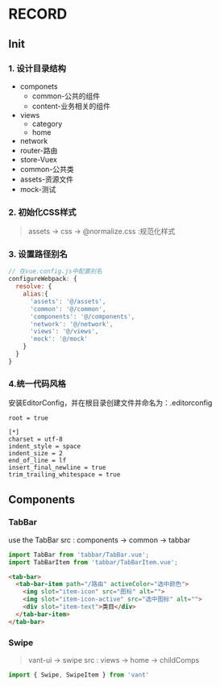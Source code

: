 # RECORD
## Init
### 1. 设计目录结构
+ componets
    + common-公共的组件
    + content-业务相关的组件
+ views
    + category
    + home
+ network
+ router-路由
+ store-Vuex
+ common-公共类
+ assets-资源文件
+ mock-测试

### 2. 初始化CSS样式
> assets -> css -> @normalize.css :规范化样式

### 3. 设置路径别名
```javascript
// 在vue.config.js中配置别名
configureWebpack: {
  resolve: {
    alias:{
      'assets': '@/assets',
      'common': '@/common',
      'components': '@/components',
      'network': '@/network',
      'views': '@/views',
      'mock': '@/mock'
    }
  }
}
```
### 4.统一代码风格
安装EditorConfig，并在根目录创建文件并命名为：.editorconfig
```
root = true

[*]
charset = utf-8
indent_style = space
indent_size = 2
end_of_line = lf
insert_final_newline = true
trim_trailing_whitespace = true
```

## Components
### TabBar
use the TabBar
src : components -> common -> tabbar
```javascript
import TabBar from 'tabbar/TabBar.vue';
import TabBarItem from 'tabbar/TabBarItem.vue';
```
```html
<tab-bar>
  <tab-bar-item path="/路由" activeColor="选中颜色">
    <img slot="item-icon" src="图标" alt="">
    <img slot="item-icon-active" src="选中图标" alt="">
    <div slot="item-text">类目</div>
  </tab-bar-item>
</tab-bar>
```
### Swipe
> vant-ui -> swipe
src : views -> home -> childComps
```javascript
import { Swipe, SwipeItem } from 'vant'
```
